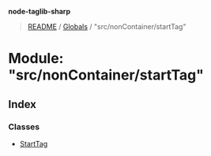 **node-taglib-sharp**

> [README](../README.md) / [Globals](../globals.md) / "src/nonContainer/startTag"

# Module: "src/nonContainer/startTag"

## Index

### Classes

* [StartTag](../classes/_src_noncontainer_starttag_.starttag.md)
